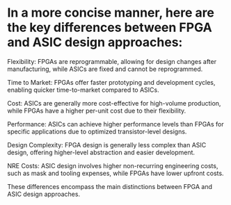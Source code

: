 # In a more concise manner, here are the key differences between FPGA and ASIC design approaches:

Flexibility: FPGAs are reprogrammable, allowing for design changes after manufacturing, while ASICs are fixed and cannot be reprogrammed.

Time to Market: FPGAs offer faster prototyping and development cycles, enabling quicker time-to-market compared to ASICs.

Cost: ASICs are generally more cost-effective for high-volume production, while FPGAs have a higher per-unit cost due to their flexibility.

Performance: ASICs can achieve higher performance levels than FPGAs for specific applications due to optimized transistor-level designs.

Design Complexity: FPGA design is generally less complex than ASIC design, offering higher-level abstraction and easier development.

NRE Costs: ASIC design involves higher non-recurring engineering costs, such as mask and tooling expenses, while FPGAs have lower upfront costs.

These differences encompass the main distinctions between FPGA and ASIC design approaches.






